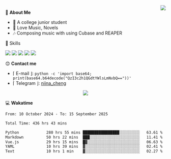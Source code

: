 <a href="#">
    <img align="right" src="https://github-readme-stats-tau-lilac-25.vercel.app/api?username=irorange27&count_private=true&show_icons=true&theme=transparent" />
</a>

💭 **About Me**

- 🏫 A college junior student
- 🍕 Love Music, Novels
- 🎶 Composing music with using Cubase and REAPER


🚀 Skills

![](https://img.shields.io/badge/-python-3e74a2?style=for-the-badge&logo=Python&logoColor=fff
)
![](https://img.shields.io/badge/-javascript-f0db4f?style=for-the-badge&logo=JavaScript&logoColor=fff
)
![](https://img.shields.io/badge/-vue3-41b883?style=for-the-badge&logo=Vue.js&logoColor=fff
)
![](https://img.shields.io/badge/-docker-2496ed?style=for-the-badge&logo=Docker&logoColor=fff
)
![](https://img.shields.io/badge/-linux-000000?style=for-the-badge&logo=Linux&logoColor=fff&color=000
)

😊 **Contact me**

- ⌈ E-mail ⌋: `python -c 'import base64; print(base64.b64decode("QzI3c2h1QGdtYWlsLmNvbQ=="))'`
- ⌈ Telegram ⌋: [niina_cheng](https://t.me/niina_cheng)

</p>
    <p align="center">
    <img src="https://profile-counter.glitch.me/{irorange27}/count.svg" />
</p>

💻 **Wakatime**

<!--START_SECTION:waka-->

```txt
From: 10 October 2024 - To: 15 September 2025

Total Time: 436 hrs 43 mins

Python            280 hrs 55 mins ████████████████░░░░░░░░░   63.61 %
Markdown          50 hrs 22 mins  ███░░░░░░░░░░░░░░░░░░░░░░   11.41 %
Vue.js            29 hrs 15 mins  █▓░░░░░░░░░░░░░░░░░░░░░░░   06.63 %
YAML              10 hrs 39 mins  ▓░░░░░░░░░░░░░░░░░░░░░░░░   02.41 %
Text              10 hrs 1 min    ▓░░░░░░░░░░░░░░░░░░░░░░░░   02.27 %
```

<!--END_SECTION:waka-->
